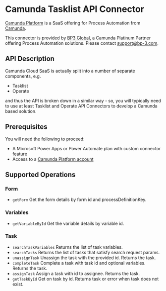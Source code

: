 # Camunda Tasklist API Connector
[Camunda Platform](https://signup.camunda.com/accounts) is a SaaS offering for Process Automation from [Camunda](https://camunda.com).

This connector is provided by [BP3 Global](https://www.bp-3.com), a Camunda Platinum Partner offering Process Automation solutions. 
Please contact [support@bp-3.com](mailto:support@bp-3.com).

## API Description
Camunda Cloud SaaS is actually split into a number of separate components, e.g.

- Tasklist
- Operate

and thus the API is broken down in a similar way - so, you will typically need to use at least Tasklist and Operate 
API Connectors to develop a Camunda based solution.

## Prerequisites
You will need the following to proceed:

- A Microsoft Power Apps or Power Automate plan with custom connector feature
- Access to a [Camunda Platform account](https://signup.camunda.com/accounts)

## Supported Operations

### Form
- `getForm` Get the form details by form id and processDefinitionKey.

### Variables
- `getVariableById` Get the variable details by variable id.

### Task
  - `searchTaskVariables` Returns the list of task variables.
  - `searchTasks` Returns the list of tasks that satisfy search request params.
  - `unassignTask` Unassign the task with the provided id. Returns the task.
  - `completeTask` Complete a task with task id and optional variables. Returns the task. 
  - `assignTask` Assign a task with id to assignee. Returns the task.
  - `getTaskById` Get on task by id. Returns task or error when task does not exist.
